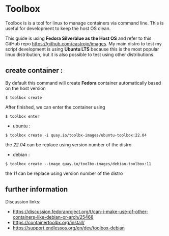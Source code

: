 # Toolbox

Toolbox is is a tool for linux to manage containers via command line. This is useful for development to keep the host OS clean.

This guide is using **Fedora Silverblue as the Host OS** and refer to this GitHub repo <https://github.com/castrojo/images>. My main distro to test my script development is using **Ubuntu LTS** because this is the most popular linux distribution, but it is also possible to test using other distributions.

## create container :

By default this command will create **Fedora** container automatically based on the host version

```
$ toolbox create
```

After finished, we can enter the container using

```
$ toolbox enter
```


* ubuntu :

```
$ toolbox create -i quay.io/toolbx-images/ubuntu-toolbox:22.04
```

the _22.04_ can be replace using version number of the distro


* debian : 

```
$ toolbox create --image quay.io/toolbx-images/debian-toolbox:11
```

the _11_ can be replace using version number of the distro


## further information

Discussion links:

* <https://discussion.fedoraproject.org/t/can-i-make-use-of-other-containers-like-debian-or-arch/25468>
* <https://containertoolbx.org/install/>
* <https://support.endlessos.org/en/dev/toolbox-debian>


